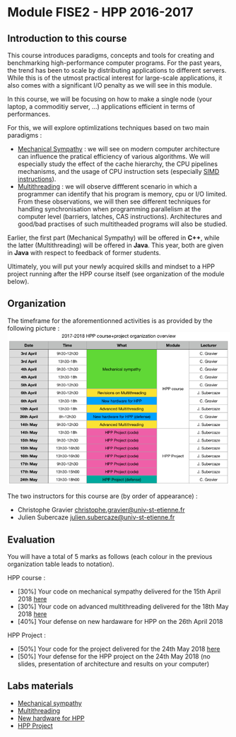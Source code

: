 # Module FISE2 - HPP 2016-2017

## Introduction to this course

This course introduces paradigms, concepts and tools for creating and benchmarking high-performance computer programs.
For the past years, the trend has been to scale by distributing applications to different servers.
While this is of the utmost practical interest for large-scale applications, it also comes with a significant I/O penalty as we will see in this module.

In this course, we will be focusing on how to make a single node (your laptop, a commoditiy server, ...) applications efficient in terms of performances.

For this, we will explore optimlizations techniques based on two main paradigms :
- [Mechanical Sympathy](http://mechanical-sympathy.blogspot.fr/) : we will see on modern computer architecture can influence the pratical efficiency of various algorithms. We will especially study the effect of the cache hierarchy, the CPU pipelines mechanisms, and the usage of CPU instruction sets (especially [SIMD instructions](https://www.kernel.org/pub/linux/kernel/people/geoff/cell/ps3-linux-docs/CellProgrammingTutorial/BasicsOfSIMDProgramming.html)).
- [Multithreading](http://docs.oracle.com/javase/tutorial/essential/concurrency/procthread.html) : we will observe diffferent scenario in which a programmer can identify that his program is memory, cpu or I/O limited. From these observations, we will then see different techniques for handling synchronisation when programming parallelism at the computer level (barriers, latches, CAS instructions). Architectures and good/bad practises of such multitheaded programs will also be studied.


Earlier, the first part (Mechanical Sympathy) will be offered in **C++**, while the latter (Multithreading) will be offered in **Java**.
This year, both are given in **Java** with respect to feedback of former students.

Ultimately, you will put your newly acquired skills and mindset to a HPP project running after the HPP course itself (see organization of the module below).


## Organization

The timeframe for the aforementionned activities is as provided by the following picture :
![](./resources/figures/orga.png)

The two instructors for this course are (by order of appearance) :
- Christophe Gravier <christophe.gravier@univ-st-etienne.fr>
- Julien Subercaze <julien.subercaze@univ-st-etienne.fr>


## Evaluation

You will have a total of 5 marks as follows (each colour in the previous organization table leads to notation).

HPP course :
- [30%] Your code on mechanical sympathy delivered for the 15th April 2018 [here](https://mootse.telecom-st-etienne.fr/mod/assign/view.php?id=13592)
- [30%] Your code on advanced multithreading delivered for the 18th May 2018 [here](https://mootse.telecom-st-etienne.fr/mod/assign/view.php?id=13593)
- [40%] Your defense on new hardaware for HPP on the 26th April 2018


HPP Project :
- [50%] Your code for the project delivered for the 24th May 2018 [here](https://mootse.telecom-st-etienne.fr/mod/assign/view.php?id=13594)
- [50%] Your defense for the HPP project on the 24th May 2018 (no slides, presentation of architecture and results on your computer)


## Labs materials

- [Mechanical sympathy](./lab1/README.md)
- [Multithreading](./lab2/README.md)
- [New hardware for HPP](./lab3/README.md)
- [HPP Project](./project/README.md)
